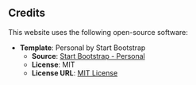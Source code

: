 ## Credits

This website uses the following open-source software:

- **Template**: Personal by Start Bootstrap
  - **Source**: [Start Bootstrap - Personal](https://startbootstrap.com/theme/personal)
  - **License**: MIT
  - **License URL**: [MIT License](https://startbootstrap.com/licenses)